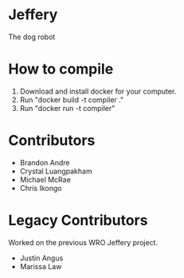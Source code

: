 # Jeffery
The dog robot

# How to compile

1. Download and install docker for your computer.
2. Run "docker build -t compiler ."
3. Run "docker run -t compiler"

# Contributors

* Brandon Andre
* Crystal Luangpakham
* Michael McRae
* Chris Ikongo

# Legacy Contributors

Worked on the previous WRO Jeffery project.

* Justin Angus
* Marissa Law